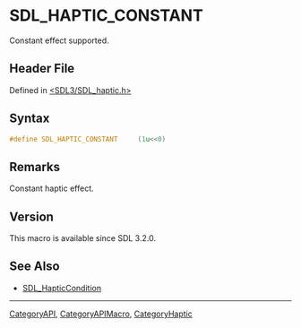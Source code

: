 # SDL_HAPTIC_CONSTANT

Constant effect supported.

## Header File

Defined in [<SDL3/SDL_haptic.h>](https://github.com/libsdl-org/SDL/blob/main/include/SDL3/SDL_haptic.h)

## Syntax

```c
#define SDL_HAPTIC_CONSTANT     (1u<<0)
```

## Remarks

Constant haptic effect.

## Version

This macro is available since SDL 3.2.0.

## See Also

- [SDL_HapticCondition](SDL_HapticCondition)

----
[CategoryAPI](CategoryAPI), [CategoryAPIMacro](CategoryAPIMacro), [CategoryHaptic](CategoryHaptic)


